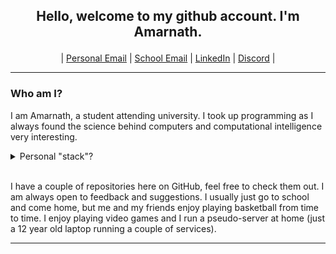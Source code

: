 ## <p align="center"> Hello, welcome to my github account. I'm Amarnath. </p>

<p align="center">
    | <a href="mailto:apatel6ty@protonmail.com?subject=&body=">Personal Email</a> |
    <a href="mailto:amarnathpate2021@fau.edu?subject=&body=">School Email</a> |
    <a href="https://www.linkedin.com/in/amarnath-patel-772b56286/">LinkedIn</a> |
    <a href="https://discordapp.com/users/617140289311735818">Discord</a> |
</p>

<hr>

### Who am I?

I am Amarnath, a student attending university. I took up programming as I always found the science behind computers and computational intelligence very interesting.

<details>
<summary>Personal "stack"?</summary>
<br>

![C](assets/c.png) &nbsp;
![C++](assets/cplusplus.png) &nbsp;
![Bash](assets/gnubash.png) &nbsp;
![Fish](assets/fishshell.png) &nbsp;
![Rust](assets/rust.png) &nbsp;
![Golang](assets/go.png) &nbsp;
![HTML](assets/html5.png) &nbsp;
![CSS](assets/css3.png) &nbsp;
![JavaScript](assets/javascript.png) &nbsp;
![Python](assets/python.png) &nbsp;

![Neovim](assets/neovim.png) &nbsp;
![VSCode](assets/visualstudiocode.png) &nbsp;

<br>

![Git](assets/git.png) &nbsp;
![Node.js](assets/nodedotjs.png) &nbsp;
![Bun](assets/bun.png) &nbsp;

<br>

![Linux](assets/linux.png) &nbsp;
![Windows](assets/windows.png) &nbsp;
![BSD](assets/bsd.png) &nbsp;
![Raspberry Pi](assets/raspberrypi.png) &nbsp;

<br>
</details>
<br>

I have a couple of repositories here on GitHub, feel free to check them out. I am always open to feedback and suggestions. I usually just go to school and come home, but me and my friends enjoy playing basketball from time to time. I enjoy playing video games and I run a pseudo-server at home (just a 12 year old laptop running a couple of services).

<hr>
